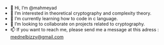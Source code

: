 - 👋 Hi, I’m @mahmeyad
- 👀 I’m interested in theoretical cryptography and complexity theory.
- 🌱 I’m currently learning how to code in c language.
- 💞️ I’m looking to collaborate on projects related to cryptography.
- 📫 If you want to reach me, please send me a message at this adress : mednelbizzy@gmail.com

<!---
mahmeyad/mahmeyad is a ✨ special ✨ repository because its `README.md` (this file) appears on your GitHub profile.
You can click the Preview link to take a look at your changes.
--->
